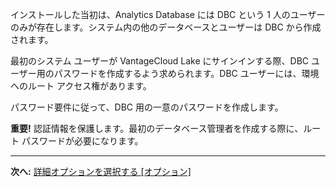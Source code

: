 インストールした当初は、Analytics Database には DBC という 1 人のユーザーのみが存在します。システム内の他のデータベースとユーザーは DBC から作成されます。

最初のシステム ユーザーが VantageCloud Lake にサインインする際、DBC ユーザー用のパスワードを作成するよう求められます。DBC ユーザーには、環境へのルート アクセス権があります。

パスワード要件に従って、DBC 用の一意のパスワードを作成します。

**重要!** 認証情報を保護します。最初のデータベース管理者を作成する際に、ルート パスワードが必要になります。

------------------------------------------------------------------------

**次へ:** [詳細オプションを選択する \[オプション\]](keu1721069101205.md)
